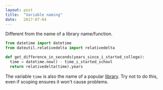 ```yaml
---
layout: post
title:  "Variable naming"
date:   2017-07-04
---
```


Different from the name of a library name/function.

```python
from datetime import datetime
from dateutil.relativedelta import relativedelta

def get_difference_in_seconds(years_since_i_started_college):
  time = datetime.now() - time_i_started_school
  return relativedelta(time).years
```

The variable `time` is also the name of a popular 
[library](https://docs.python.org/2/library/time.html).
Try not to do this, 
even if scoping ensures it won't cause problems.



